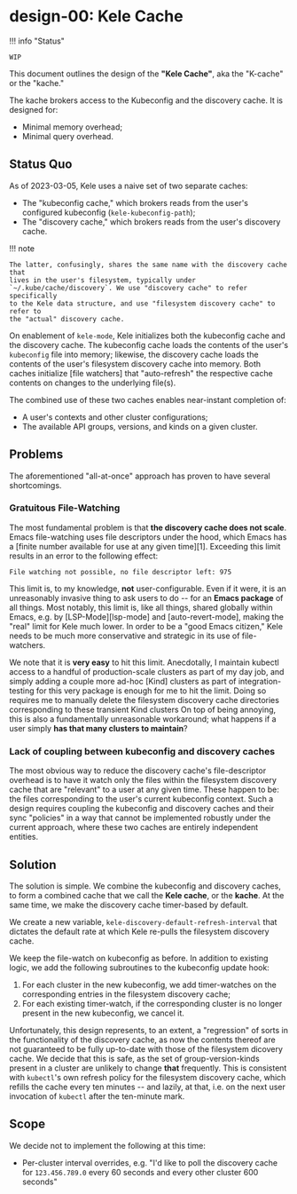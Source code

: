 # design-00: Kele Cache

!!! info "Status"

    WIP

This document outlines the design of the **"Kele Cache"**, aka the "K-cache" or the "kache."

The kache brokers access to the Kubeconfig and the discovery cache. It is designed for:

- Minimal memory overhead;
- Minimal query overhead.

## Status Quo

As of 2023-03-05, Kele uses a naive set of two separate caches:

- The "kubeconfig cache," which brokers reads from the user's configured kubeconfig (`kele-kubeconfig-path`);
- The "discovery cache," which brokers reads from the user's discovery cache.

!!! note

    The latter, confusingly, shares the same name with the discovery cache that
    lives in the user's filesystem, typically under
    `~/.kube/cache/discovery`. We use "discovery cache" to refer specifically
    to the Kele data structure, and use "filesystem discovery cache" to refer to
    the "actual" discovery cache.

On enablement of `kele-mode`, Kele initializes both the kubeconfig cache and the discovery cache. The kubeconfig cache
loads the contents of the user's `kubeconfig` file into memory; likewise, the discovery cache loads the contents of the
user's filesystem discovery cache into memory. Both caches initialize [file watchers] that "auto-refresh" the respective
cache contents on changes to the underlying file(s).

The combined use of these two caches enables near-instant completion of:

- A user's contexts and other cluster configurations;
- The available API groups, versions, and kinds on a given cluster.

## Problems

The aforementioned "all-at-once" approach has proven to have several shortcomings.

### Gratuitous File-Watching

The most fundamental problem is that **the discovery cache does not scale**. Emacs file-watching uses file descriptors
under the hood, which Emacs has a [finite number available for use at any given time][1]. Exceeding this limit results
in an error to the following effect:

```
File watching not possible, no file descriptor left: 975
```

This limit is, to my knowledge, **not** user-configurable. Even if it were, it is an unreasonably invasive thing to ask
users to do -- for an **Emacs package** of all things. Most notably, this limit is, like all things, shared globally
within Emacs, e.g. by [LSP-Mode][lsp-mode] and [auto-revert-mode], making the "real" limit for Kele much lower. In order
to be a "good Emacs citizen," Kele needs to be much more conservative and strategic in its use of file-watchers.

We note that it is **very easy** to hit this limit. Anecdotally, I maintain kubectl access to a handful of
production-scale clusters as part of my day job, and simply adding a couple more ad-hoc [Kind] clusters as part of
integration-testing for this very package is enough for me to hit the limit. Doing so requires me to manually delete the
filesystem discovery cache directories corresponding to these transient Kind clusters On top of being annoying, this is
also a fundamentally unreasonable workaround; what happens if a user simply **has that many clusters to maintain**?

### Lack of coupling between kubeconfig and discovery caches

The most obvious way to reduce the discovery cache's file-descriptor overhead is to have it watch only the files within
the filesystem discovery cache that are "relevant" to a user at any given time. These happen to be: the files
corresponding to the user's current kubeconfig context. Such a design requires coupling the kubeconfig and discovery
caches and their sync "policies" in a way that cannot be implemented robustly under the current approach, where these
two caches are entirely independent entities.

## Solution

The solution is simple. We combine the kubeconfig and discovery caches, to form a combined cache that we call the **Kele
cache**, or the **kache**. At the same time, we make the discovery cache timer-based by default.

We create a new variable, `kele-discovery-default-refresh-interval` that dictates the default rate at which Kele
re-pulls the filesystem discovery cache.

We keep the file-watch on kubeconfig as before. In addition to existing logic, we add the following subroutines to the
kubeconfig update hook:

1. For each cluster in the new kubeconfig, we add timer-watches on the corresponding entries in the filesystem discovery
   cache;
2. For each existing timer-watch, if the corresponding cluster is no longer present in the new kubeconfig, we cancel it.

Unfortunately, this design represents, to an extent, a "regression" of sorts in the functionality of the discovery
cache, as now the contents thereof are not guaranteed to be fully up-to-date with those of the filesystem dicovery
cache. We decide that this is safe, as the set of group-version-kinds present in a cluster are unlikely to change
**that** frequently. This is consistent with `kubectl`'s own refresh policy for the filesystem discovery cache, which
refills the cache every ten minutes -- and lazily, at that, i.e. on the next user invocation of `kubectl` after the
ten-minute mark.

## Scope

We decide not to implement the following at this time:

- Per-cluster interval overrides, e.g. "I'd like to poll the discovery cache for `123.456.789.0` every 60 seconds and
  every other cluster 600 seconds"
